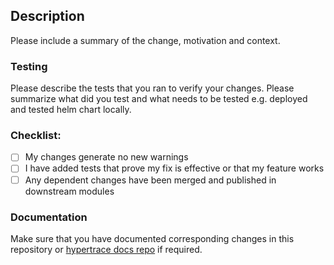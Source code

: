 ## Description
Please include a summary of the change, motivation and context.

<!--
- **on a feature**: describe the feature and how this change fits in it, e.g. this PR makes kafka message.max.bytes configurable to better support batching
- **on a refactor**: describe why this is better than previous situation e.g. this PR changes logic for retry on healthchecks to avoid false positives
- **on a bugfix**: link relevant information about the bug (github issue or slack thread) and how this change solves it e.g. this change fixes #99999 by adding a lock on read/write to avoid data races.
-->


### Testing
Please describe the tests that you ran to verify your changes. Please summarize what did you test and what needs to be tested e.g. deployed and tested helm chart locally. 

### Checklist:
- [ ] My changes generate no new warnings
- [ ] I have added tests that prove my fix is effective or that my feature works
- [ ] Any dependent changes have been merged and published in downstream modules

### Documentation
Make sure that you have documented corresponding changes in this repository or [hypertrace docs repo](https://github.com/hypertrace/hypertrace-docs-website) if required.

<!--
Include __important__ links regarding the implementation of this PR.
This usually includes and RFC or an aggregation of issues and/or individual conversations that helped put this solution together. This helps ensure there is a good aggregation of resources regarding the implementation.
-->

